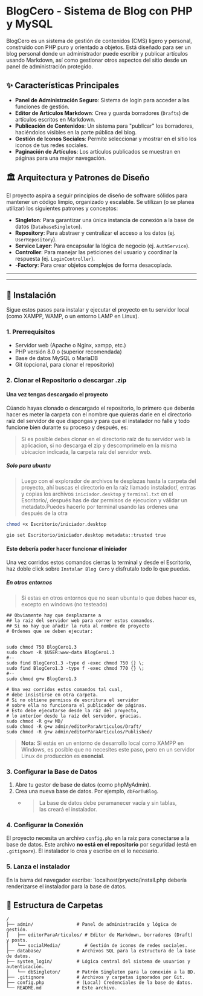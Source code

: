 # BlogCero - Sistema de Blog con PHP y MySQL

BlogCero es un sistema de gestión de contenidos (CMS) ligero y personal, construido con PHP puro y orientado a objetos. Está diseñado para ser un blog personal donde un administrador puede escribir y publicar artículos usando Markdown, así como gestionar otros aspectos del sitio desde un panel de administración protegido.

## ✨ Características Principales

- **Panel de Administración Seguro**: Sistema de login para acceder a las funciones de gestión.
- **Editor de Artículos Markdown**: Crea y guarda borradores (`Drafts`) de artículos escritos en Markdown.
- **Publicación de Contenidos**: Un sistema para "publicar" los borradores, haciéndolos visibles en la parte pública del blog.
- **Gestión de Iconos Sociales**: Permite seleccionar y mostrar en el sitio los iconos de tus redes sociales.
- **Paginación de Artículos**: Los artículos publicados se muestran en páginas para una mejor navegación.

## 🏛️ Arquitectura y Patrones de Diseño

El proyecto aspira a seguir principios de diseño de software sólidos para mantener un código limpio, organizado y escalable. Se utilizan (o se planea utilizar) los siguientes patrones y conceptos:

- **Singleton**: Para garantizar una única instancia de conexión a la base de datos (`DatabaseSingleton`).
- **Repository**: Para abstraer y centralizar el acceso a los datos (ej. `UserRepository`).
- **Service Layer**: Para encapsular la lógica de negocio (ej. `AuthService`).
- **Controller**: Para manejar las peticiones del usuario y coordinar la respuesta (ej. `LoginController`).
- -**Factory**: Para crear objetos complejos de forma desacoplada.

---


---

## 🚀 Instalación

Sigue estos pasos para instalar y ejecutar el proyecto en tu servidor local (como XAMPP, WAMP, o un entorno LAMP en Linux).

### 1. Prerrequisitos

- Servidor web (Apache o Nginx, xampp, etc.)
- PHP versión 8.0 o (superior recomendada)
- Base de datos MySQL o MariaDB
- Git (opcional, para clonar el repositorio)

### 2. Clonar el Repositorio o descargar .zip


#### Una vez tengas descargado el proyecto

Cúando hayas clonado o descargado el repositorio, lo primero que deberás hacer es meter la carpeta con el nombre que quíeras darle en el directorio raíz del servidor de que dispongas y para que el instalador no falle y todo funcione bien durante su proceso y después, es:

> Si es posible debes clonar en el directorio raíz de tu servidor web la aplicacion, si no descarga el zip y descomprimelo en la misma ubicacíon indicada, la carpeta raíz del servidor web. 

##### Solo para ubuntu

> Luego con el explorador de archivos te desplazas hasta la carpeta del proyecto, ahí buscas el directorio en la raíz llamado instalador/, entras y copias los archivos `iniciador.desktop` y `terminal.txt` en el Escritorio/, después has de dar permisos de ejecucion y válidar un metadato.Puedes hacerlo por terminal usando las ordenes una después de la otra 

```bash
chmod +x Escritorio/iniciador.desktop

gio set Escritorio/iniciador.desktop metadata::trusted true
```

#### Esto debería poder hacer funcionar el iniciador 

Una vez corridos estos comandos cierras la terminal y desde el Escritorio, haz doble click sobre `Instalar Blog Cero` y disfrutalo todo lo que puedas.

##### En otros entornos

> Si estas en otros entornos que no sean ubuntu lo que debes hacer es, excepto en windows (no testeado)

```shell
## Obviamente hay que desplazarse a
## la raiz del servidor web para correr estos comandos.
## Si no hay que añadír la ruta al nombre de proyecto
# Ordenes que se deben ejecutar:


sudo chmod 750 BlogCero1.3
sudo chown -R $USER:www-data BlogCero1.3
#--
sudo find BlogCero1.3 -type d -exec chmod 750 {} \;
sudo find BlogCero1.3 -type f -exec chmod 770 {} \;
#--
sudo chmod g+w BlogCero1.3

# Una vez corridos estos comandos tal cual,
# debe insistirse en otra carpeta.
# Si no obtiene permisos de escritura el servidor
# sobre ella no funcionara el publicador de páginas.
# Esto debe ejecutarse desde la ráz del proyecto,
# lo anteríor desde la raíz del servidor, gracias.
sudo chmod -R g+w MD/
sudo chmod -R g+w admin/editorParaArticulos/Draft/
sudo chmod -R g+w admin/editorParaArticulos/Published/
```

> **Nota:** Si estás en un entorno de desarrollo local como XAMPP en Windows, es posible que no necesites este paso, pero en un servidor Linux de producción es **esencial**.

### 3. Configurar la Base de Datos

1. Abre tu gestor de base de datos (como phpMyAdmin).
2. Crea una nueva base de datos. Por ejemplo, `dbForTuBlog`.
    - > La base de datos debe peramanecer vacía y sin tablas,  
    las creará el instalador.

### 4. Configurar la Conexión

El proyecto necesita un archivo `config.php` en la raíz para conectarse a la base de datos. Este archivo **no está en el repositorio** por seguridad (está en `.gitignore`). El instalador lo crea y escribe en el lo necesario.

### 5. Lanza el instalador

En la barra del navegador escribe: `localhost/pryecto/install.php
debería renderizarse el instalador para la base de datos.


## 📂 Estructura de Carpetas

```
/
├── admin/                # Panel de administración y lógica de gestión.
│   ├── editorParaArticulos/ # Editor de Markdown, borradores (Draft) y posts.
│   └── socialMedia/         # Gestión de iconos de redes sociales.
├── database/             # Archivos SQL para la estructura de la base de datos.
├── system_login/         # Lógica central del sistema de usuarios y autenticación.
│   └── dbSingleton/      # Patrón Singleton para la conexión a la BD.
├── .gitignore            # Archivos y carpetas ignorados por Git.
├── config.php            # (Local) Credenciales de la base de datos.
└── README.md             # Este archivo.
```
